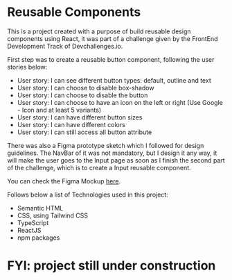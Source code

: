 # Reusable Components

This is a project created with a purpose of build reusable design components using React, it was part of a challenge given by the FrontEnd Development Track of Devchallenges.io. 

First step was to create a reusable button component, following the user stories below:

- User story: I can see different button types: default, outline and text
- User story: I can choose to disable box-shadow
- User story: I can choose to disable the button
- User story: I can choose to have an icon on the left or right (Use Google - Icon and at least 5 variants)
- User story: I can have different button sizes
- User story: I can have different colors
- User story: I can still access all button attribute

There was also a Figma prototype sketch which I followed for design guidelines. The NavBar of it was not mandatory, but I design it any way, it will make the user goes to the Input page as soon as I finish the second part of the challenge, which is to create a Input reusable component.

You can check the Figma Mockup [here](https://www.figma.com/files/recent?fuid=1149348168886486537).

Follows below a list of Technologies used in this project:

- Semantic HTML
- CSS, using Tailwind CSS
- TypeScript
- ReactJS
- npm packages

# FYI: project still under construction